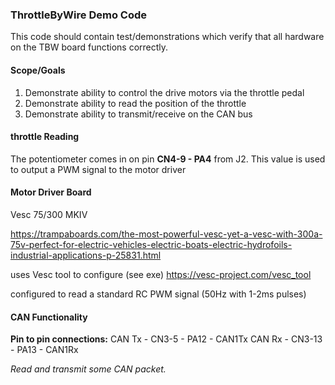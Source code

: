 ### ThrottleByWire Demo Code
This code should contain test/demonstrations which verify that all hardware on the TBW board functions correctly.
#### Scope/Goals
1) Demonstrate ability to control the drive motors via the throttle pedal
2) Demonstrate ability to read the position of the throttle
3) Demonstrate ability to transmit/receive on the CAN bus
#### throttle Reading
The potentiometer comes in on pin **CN4-9 - PA4**  from J2.
This value is used to output a PWM signal to the motor driver
#### Motor Driver Board
Vesc 75/300 MKIV

https://trampaboards.com/the-most-powerful-vesc-yet-a-vesc-with-300a-75v-perfect-for-electric-vehicles-electric-boats-electric-hydrofoils-industrial-applications-p-25831.html 

uses Vesc tool to configure (see exe)
https://vesc-project.com/vesc_tool 

configured to read a standard RC PWM signal (50Hz with 1-2ms pulses)

#### CAN Functionality

**Pin to pin connections:**
CAN Tx - CN3-5 - PA12 - CAN1Tx
CAN Rx - CN3-13 - PA13 - CAN1Rx

_Read and transmit some CAN packet._

